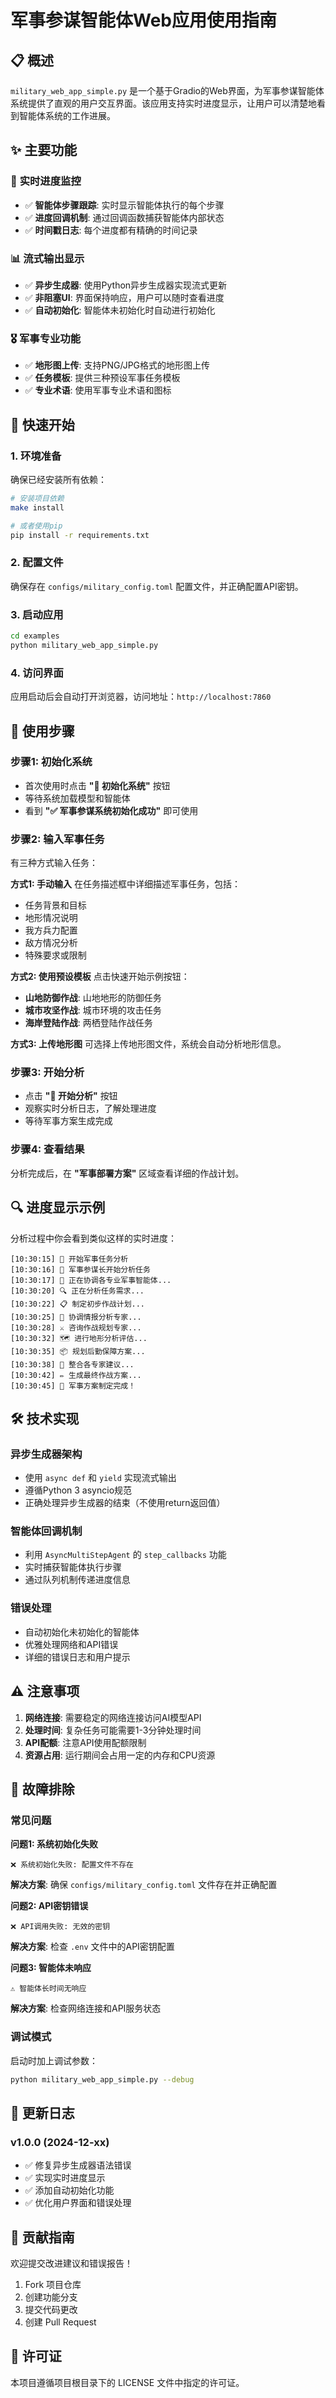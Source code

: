 # 军事参谋智能体Web应用使用指南

## 📋 概述

`military_web_app_simple.py` 是一个基于Gradio的Web界面，为军事参谋智能体系统提供了直观的用户交互界面。该应用支持实时进度显示，让用户可以清楚地看到智能体系统的工作进展。

## ✨ 主要功能

### 🔧 **实时进度监控**
- ✅ **智能体步骤跟踪**: 实时显示智能体执行的每个步骤
- ✅ **进度回调机制**: 通过回调函数捕获智能体内部状态
- ✅ **时间戳日志**: 每个进度都有精确的时间记录

### 📊 **流式输出显示**
- ✅ **异步生成器**: 使用Python异步生成器实现流式更新
- ✅ **非阻塞UI**: 界面保持响应，用户可以随时查看进度
- ✅ **自动初始化**: 智能体未初始化时自动进行初始化

### 🎖️ **军事专业功能**
- ✅ **地形图上传**: 支持PNG/JPG格式的地形图上传
- ✅ **任务模板**: 提供三种预设军事任务模板
- ✅ **专业术语**: 使用军事专业术语和图标

## 🚀 **快速开始**

### 1. 环境准备

确保已经安装所有依赖：
```bash
# 安装项目依赖
make install

# 或者使用pip
pip install -r requirements.txt
```

### 2. 配置文件

确保存在 `configs/military_config.toml` 配置文件，并正确配置API密钥。

### 3. 启动应用

```bash
cd examples
python military_web_app_simple.py
```

### 4. 访问界面

应用启动后会自动打开浏览器，访问地址：`http://localhost:7860`

## 📖 **使用步骤**

### 步骤1: 初始化系统
- 首次使用时点击 **"🚀 初始化系统"** 按钮
- 等待系统加载模型和智能体
- 看到 **"✅ 军事参谋系统初始化成功"** 即可使用

### 步骤2: 输入军事任务
有三种方式输入任务：

**方式1: 手动输入**
在任务描述框中详细描述军事任务，包括：
- 任务背景和目标
- 地形情况说明
- 我方兵力配置
- 敌方情况分析
- 特殊要求或限制

**方式2: 使用预设模板**
点击快速开始示例按钮：
- **山地防御作战**: 山地地形的防御任务
- **城市攻坚作战**: 城市环境的攻击任务
- **海岸登陆作战**: 两栖登陆作战任务

**方式3: 上传地形图**
可选择上传地形图文件，系统会自动分析地形信息。

### 步骤3: 开始分析
- 点击 **"🎯 开始分析"** 按钮
- 观察实时分析日志，了解处理进度
- 等待军事方案生成完成

### 步骤4: 查看结果
分析完成后，在 **"军事部署方案"** 区域查看详细的作战计划。

## 🔍 **进度显示示例**

分析过程中你会看到类似这样的实时进度：

```
[10:30:15] 🚀 开始军事任务分析
[10:30:16] 🧠 军事参谋长开始分析任务
[10:30:17] 👥 正在协调各专业军事智能体...
[10:30:20] 🔍 正在分析任务需求...
[10:30:22] 📋 制定初步作战计划...
[10:30:25] 👥 协调情报分析专家...
[10:30:28] ⚔️ 咨询作战规划专家...
[10:30:32] 🗺️ 进行地形分析评估...
[10:30:35] 📦 规划后勤保障方案...
[10:30:38] 🔄 整合各专家建议...
[10:30:42] ✏️ 生成最终作战方案...
[10:30:45] 🎯 军事方案制定完成！
```

## 🛠️ **技术实现**

### 异步生成器架构
- 使用 `async def` 和 `yield` 实现流式输出
- 遵循Python 3 asyncio规范
- 正确处理异步生成器的结束（不使用return返回值）

### 智能体回调机制
- 利用 `AsyncMultiStepAgent` 的 `step_callbacks` 功能
- 实时捕获智能体执行步骤
- 通过队列机制传递进度信息

### 错误处理
- 自动初始化未初始化的智能体
- 优雅处理网络和API错误
- 详细的错误日志和用户提示

## ⚠️ **注意事项**

1. **网络连接**: 需要稳定的网络连接访问AI模型API
2. **处理时间**: 复杂任务可能需要1-3分钟处理时间
3. **API配额**: 注意API使用配额限制
4. **资源占用**: 运行期间会占用一定的内存和CPU资源

## 🐛 **故障排除**

### 常见问题

**问题1: 系统初始化失败**
```
❌ 系统初始化失败: 配置文件不存在
```
**解决方案**: 确保 `configs/military_config.toml` 文件存在并正确配置

**问题2: API密钥错误**
```
❌ API调用失败: 无效的密钥
```
**解决方案**: 检查 `.env` 文件中的API密钥配置

**问题3: 智能体未响应**
```
⚠️ 智能体长时间无响应
```
**解决方案**: 检查网络连接和API服务状态

### 调试模式

启动时加上调试参数：
```bash
python military_web_app_simple.py --debug
```

## 📝 **更新日志**

### v1.0.0 (2024-12-xx)
- ✅ 修复异步生成器语法错误
- ✅ 实现实时进度显示
- ✅ 添加自动初始化功能
- ✅ 优化用户界面和错误处理

## 🤝 **贡献指南**

欢迎提交改进建议和错误报告！

1. Fork 项目仓库
2. 创建功能分支
3. 提交代码更改
4. 创建 Pull Request

## 📄 **许可证**

本项目遵循项目根目录下的 LICENSE 文件中指定的许可证。 